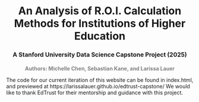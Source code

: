 <h1 style="text-align: center;">An Analysis of R.O.I. Calculation Methods for Institutions of Higher Education</h1>
<h3 style="text-align: center; font-size: 16px;">A Stanford University Data Science Capstone Project (2025)</h3>
<h3 style="text-align: center; color: gray; font-size: 14px;">Authors: Michelle Chen, Sebastian Kane, and Larissa Lauer</h3>
<p>
The code for our current iteration of this website can be found in index.html, and previewed at https://larissalauer.github.io/edtrust-capstone/
We would like to thank EdTrust for their mentorship and guidance with this project.
  </p>
